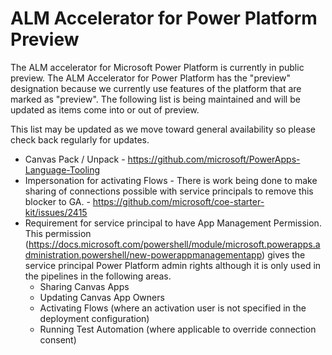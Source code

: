 # ALM Accelerator for Power Platform Preview
The ALM accelerator for Microsoft Power Platform is currently in public preview.
The ALM Accelerator for Power Platform has the "preview" designation because we currently use features of the platform that are marked as "preview". The following list is being maintained and will be updated as items come into or out of preview.

This list may be updated as we move toward general availability so please check back regularly for updates.

- Canvas Pack / Unpack - https://github.com/microsoft/PowerApps-Language-Tooling
- Impersonation for activating Flows - There is work being done to make sharing of connections possible with service principals to remove this blocker to GA. - https://github.com/microsoft/coe-starter-kit/issues/2415
- Requirement for service principal to have App Management Permission. This permission (https://docs.microsoft.com/powershell/module/microsoft.powerapps.administration.powershell/new-powerappmanagementapp) gives the service principal Power Platform admin rights although it is only used in the pipelines in the following areas.
  - Sharing Canvas Apps
  - Updating Canvas App Owners
  - Activating Flows (where an activation user is not specified in the deployment configuration)
  - Running Test Automation (where applicable to override connection consent)